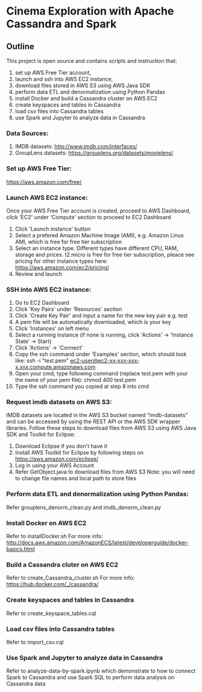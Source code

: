 # Cinema Exploration with Apache Cassandra and Spark

## Outline
This project is open source and contains scripts and instruction that:
  1. set up AWS Free Tier account,
  2. launch and ssh into AWS EC2 instance,
  3. download files stored in AWS S3 using AWS Java SDK
  4. perform data ETL and denormalization using Python Pandas
  5. install Docker and build a Cassandra cluster on AWS EC2
  6. create keyspaces and tables in Cassandra
  7. load csv files into Cassandra tables
  8. use Spark and Jupyter to analyze data in Cassandra
  
### Data Sources:
1. IMDB datasets: http://www.imdb.com/interfaces/
2. GroupLens datasets: https://grouplens.org/datasets/movielens/

### Set up AWS Free Tier:
https://aws.amazon.com/free/

### Launch AWS EC2 instance:
Once your AWS Free Tier account is created, proceed to AWS Dashboard, click 'EC2' under 'Compute' section to proceed to EC2 Dashboard
1. Click 'Launch instance' button
2. Select a prefered Amazon Machine Image (AMI), e.g. Amazon Linux AMI, which is free for free tier subscription
3. Select an instance type. Different types have different CPU, RAM, storage and prices. t2.micro is free for free tier subscription, pleace see pricing for other instance types here: https://aws.amazon.com/ec2/pricing/
4. Review and launch

### SSH into AWS EC2 instance:
1. Go to EC2 Dashboard
2. Click 'Key Pairs' under 'Resources' section
3. Click 'Create Key Pair' and input a name for the new key pair e.g. test
4. A pem file will be automatically downloaded, which is your key
5. Click 'Instances' on left menu
6. Select a running instance (if none is running, click 'Actions' -> 'Instance State' -> Start)
7. Click 'Actions' -> 'Connect'
8. Copy the ssh command under 'Examples' section, which should look like:
    ssh -i "test.pem" ec2-user@ec2-xx-xxx-xxx-x.xxx.compute.amazonaws.com
9. Open your cmd, type following command (replace test.pem with your the name of your pem file):
    chmod 400 test.pem
10. Type the ssh command you copied at step 8 into cmd

### Request imdb datasets on AWS S3:
IMDB datasets are located in the AWS S3 bucket named “imdb-datasets” and can be accessed by using the REST API or the AWS SDK wrapper libraries. Follow these steps to download files from AWS S3 using AWS Java SDK and Toolkit for Eclipse:
1. Download Eclipse if you don't have it
2. Install AWS Toolkit for Eclipse by following steps on https://aws.amazon.com/eclipse/
3. Log in using your AWS Account
4. Refer GetObject.java to download files from AWS S3
    Note: you will need to change file names and local path to store files
    
### Perform data ETL and denormalization using Python Pandas:
  Refer grouplens_denorm_clean.py and imdb_denorm_clean.py

### Install Docker on AWS EC2
Refer to installDocker.sh
For more info: http://docs.aws.amazon.com/AmazonECS/latest/developerguide/docker-basics.html

### Build a Cassandra cluter on AWS EC2
Refer to create_Cassandra_cluster.sh
For more info: https://hub.docker.com/_/cassandra/

### Create keyspaces and tables in Cassandra
Refer to create_keyspace_tables.cql

### Load csv files into Cassandra tables
Refer to import_csv.cql

### Use Spark and Jupyter to analyze data in Cassandra
Refer to analyze-data-by-spark.ipynb which demonstrate to how to connect Spark to Cassandra and use Spark SQL to perform data analysis on Cassandra data






